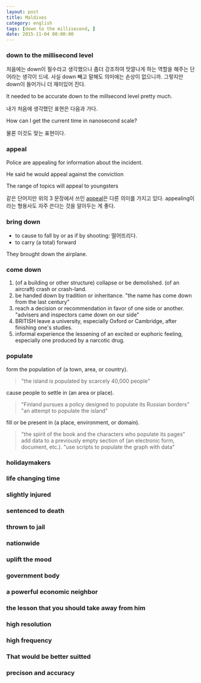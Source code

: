 ```yaml
---
layout: post
title: Maldives
category: english
tags: [down to the millisecond, ]
date: 2015-11-04 00:00:00
---
```


### down to the millisecond level
처음에는 down이 필수라고 생각했으나 좀더 강조하여 맛깔나게 하는 역할을 해주는 단어라는 생각이 드네. 사실 down 빼고 말해도 의미에는 손상이 없으니까. 그렇지만 down이 들어가니 더 재미있어 진다.

<div class="sample-sentence">
	<p>It needed to be accurate down to the millsecond level pretty much.</p>
</div>

내가 처음에 생각했던 표현은 다음과 가다.

<div class="sample-sentence">
	<p>How can I get the current time in nanosecond scale?</p>
</div>

물론 이것도 맞는 표현이다.

### appeal

<div class="sample-sentence">
	<p>Police are appealing for information about the incident.</p>
	<p>He said he would appeal against the conviction</p>
	<p>The range of topics will appeal to youngsters</p>
</div>

같은 단어지만 위의 3 문장에서 쓰인 [appeal][1]은 다른 의미를 가지고 있다. appealing이라는 형용사도 자주 쓴다는 것을 알아두는 게 좋다.

### bring down

  * to cause to fall by or as if by shooting: 떨어뜨리다.
  * to carry (a total) forward

<div class="sample-sentence">
	<p>They brought down the airplane.</p>
</div>

### come down
 1. (of a building or other structure) collapse or be demolished. (of an aircraft) crash or crash-land.
 2. be handed down by tradition or inheritance. "the name has come down from the last century"
 3. reach a decision or recommendation in favor of one side or another. "advisers and inspectors came down on our side"
 4. BRITISH leave a university, especially Oxford or Cambridge, after finishing one's studies.
 5. informal experience the lessening of an excited or euphoric feeling, especially one produced by a narcotic drug.

### populate

form the population of (a town, area, or country).

 > "the island is populated by scarcely 40,000 people"

cause people to settle in (an area or place).

 > "Finland pursues a policy designed to populate its Russian borders"
 > "an attempt to populate the island"

fill or be present in (a place, environment, or domain).
 > "the spirit of the book and the characters who populate its pages"
add data to a previously empty section of (an electronic form, document, etc.).
 > "use scripts to populate the graph with data"

### holidaymakers
### life changing time
### slightly injured
### sentenced to death
### thrown to jail
### nationwide
### uplift the mood
### government body
### a powerful economic neighbor
### the lesson that you should take away from him
### high resolution
### high frequency
### That would be better suitted
### precison and accuracy


[1]: https://www.google.co.kr/search?sourceid=chrome-psyapi2&ion=1&espv=2&ie=UTF-8&q=appeal&oq=appeal&aqs=chrome..69i57j0l5.4304j0j4